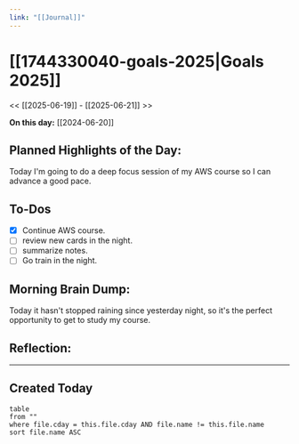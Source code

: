 ```yaml
---
link: "[[Journal]]"
---
```

# [[1744330040-goals-2025|Goals 2025]]
<< [[2025-06-19]] - [[2025-06-21]] >>

**On this day:** [[2024-06-20]]
## Planned Highlights of the Day:
Today I'm going to do a deep focus session of my AWS course so I can advance a good pace.
## To-Dos
- [x] Continue AWS course.
- [ ] review new cards in the night.
- [ ] summarize notes.
- [ ] Go train in the night.
## Morning Brain Dump:
Today it hasn't stopped raining since yesterday night, so it's the perfect opportunity to get to study my course.
## Reflection:

---
## Created Today
```dataview
table
from ""
where file.cday = this.file.cday AND file.name != this.file.name
sort file.name ASC
```

